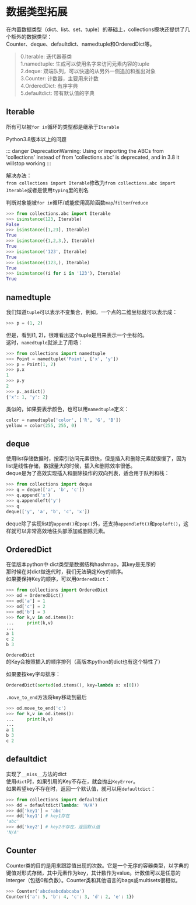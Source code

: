 # 数据类型拓展

在内置数据类型（dict、list、set、tuple）的基础上，collections模块还提供了几个额外的数据类型：    
Counter、deque、defaultdict、namedtuple和OrderedDict等。

> 0.Iterable: 迭代器基类    
> 1.namedtuple: 生成可以使用名字来访问元素内容的tuple    
> 2.deque: 双端队列，可以快速的从另外一侧追加和推出对象    
> 3.Counter: 计数器，主要用来计数    
> 4.OrderedDict: 有序字典    
> 5.defaultdict: 带有默认值的字典    

## Iterable

所有可以被`for in`循环的类型都是继承于`Iterable`

Python3.8版本以上的问题

::: danger DeprecationWarning:
 Using or importing the ABCs from 'collections' 
 instead of from 'collections.abc' is deprecated,
 and in 3.8 it willstop working
:::

解决办法：    
`from collections import Iterable`修改为`from collections.abc import Iterable`或者是使用`typing`里的别名

判断对象能被`for in`循环/或能使用高阶函数`map`/`filter`/`reduce`

```python
>>> from collections.abc import Iterable
>>> isinstance(123, Iterable)
False
>>> isinstance([1,23], Iterable)
True
>>> isinstance({1,2,3,}, Iterable)
True
>>> isinstance('123', Iterable)
True
>>> isinstance((123,), Iterable)
True
>>> isinstance((i for i in '123'), Iterable)
True
```

## namedtuple

我们知道`tuple`可以表示不变集合，例如，一个点的二维坐标就可以表示成：

```python
>>> p = (1, 2)
```

但是，看到(1, 2)，很难看出这个tuple是用来表示一个坐标的。    
这时，`namedtuple`就派上了用场：

```python
>>> from collections import namedtuple
>>> Point = namedtuple('Point', ['x', 'y'])
>>> p = Point(1, 2)
>>> p.x
1
>>> p.y
2
>>> p._asdict()
{'x': 1, 'y': 2}
```

类似的，如果要表示颜色，也可以用`namedtuple`定义：

```python
color = namedtuple('color', ['R', 'G', 'B'])
yellow = color(255, 255, 0)
```

## deque

使用list存储数据时，按索引访问元素很快，但是插入和删除元素就很慢了，因为list是线性存储，数据量大的时候，插入和删除效率很低。    
deque是为了高效实现插入和删除操作的双向列表，适合用于队列和栈：

```python
>>> from collections import deque
>>> q = deque(['a', 'b', 'c'])
>>> q.append('x')
>>> q.appendleft('y')
>>> q
deque(['y', 'a', 'b', 'c', 'x'])
```

deque除了实现list的`append()`和`pop()`外，还支持`appendleft()`和`popleft()`，这样就可以非常高效地往头部添加或删除元素。

## OrderedDict

在低版本python中    dict类型是数据结构hashmap，其key是无序的    
那时候在对dict做迭代时，我们无法确定Key的顺序。    
如果要保持Key的顺序，可以用`OrderedDict`：

```python
>>> from collections import OrderedDict
>>> od = OrderedDict()
>>> od['a'] = 1
>>> od['c'] = 2
>>> od['b'] = 3
>>> for k,v in od.items():
...     print(k,v)
...
a 1
c 2
b 3
```

`OrderedDict`的Key会按照插入的顺序排列（高版本python的dict也有这个特性了）

如果要按key字母排序：

```python
OrderedDict(sorted(od.items(), key=lambda x: x[0]))
```

`.move_to_end`方法将key移动到最后

```python
>>> od.move_to_end('c')
>>> for k,v in od.items():
...     print(k,v)
...
a 1
b 3
c 2
```

## defaultdict

实现了`__miss__`方法的dict    
使用`dict`时，如果引用的Key不存在，就会抛出`KeyError`。    
如果希望key不存在时，返回一个默认值，就可以用`defaultdict`：

```python
>>> from collections import defaultdict
>>> dd = defaultdict(lambda: 'N/A')
>>> dd['key1'] = 'abc'
>>> dd['key1'] # key1存在
'abc'
>>> dd['key2'] # key2不存在，返回默认值
'N/A'
```

## Counter

Counter类的目的是用来跟踪值出现的次数。它是一个无序的容器类型，以字典的键值对形式存储，其中元素作为key，其计数作为value。计数值可以是任意的Interger（包括0和负数）。Counter类和其他语言的bags或multisets很相似。

```python
>>> Counter('abcdeabcdabcaba')
Counter({'a': 5, 'b': 4, 'c': 3, 'd': 2, 'e': 1})
```
